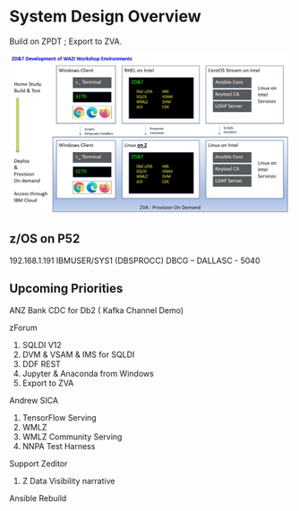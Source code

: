 # System Design Overview

Build on ZPDT ; Export to ZVA.

![SD](images/sysdesign.jpg)

## z/OS on P52

192.168.1.191
IBMUSER/SYS1 (DBSPROCC)
DBCG – DALLASC - 5040
 
## Upcoming Priorities

ANZ Bank
CDC for Db2 ( Kafka Channel Demo)

zForum
1. SQLDI V12
2. DVM & VSAM & IMS for SQLDI
3. DDF REST 
4. Jupyter & Anaconda from Windows
5. Export to ZVA

Andrew SICA
1. TensorFlow Serving
2. WMLZ
3. WMLZ Community Serving
4. NNPA Test Harness

Support Zeditor
1. Z Data Visibility narrative

Ansible Rebuild

